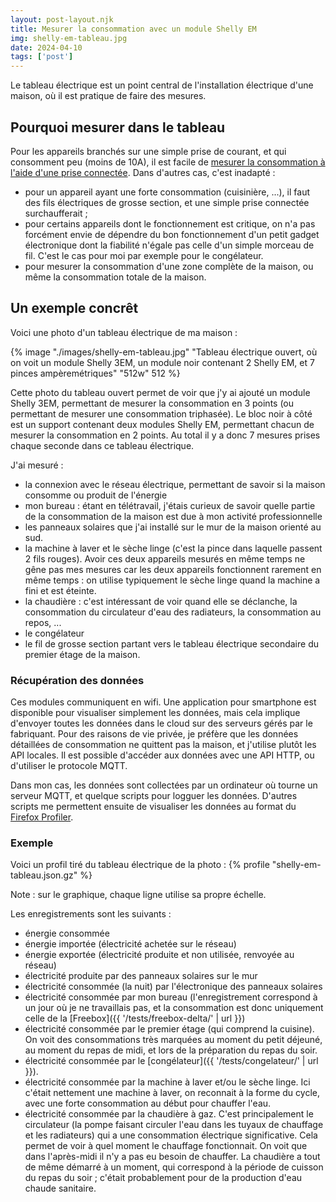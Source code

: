 ```yaml
---
layout: post-layout.njk 
title: Mesurer la consommation avec un module Shelly EM
img: shelly-em-tableau.jpg
date: 2024-04-10
tags: ['post']
---
```


Le tableau électrique est un point central de l'installation électrique d'une maison, où il est pratique de faire des mesures.
<!-- excerpt -->

## Pourquoi mesurer dans le tableau

Pour les appareils branchés sur une simple prise de courant, et qui consomment peu (moins de 10A), il est facile de [mesurer la consommation à l'aide d'une prise connectée](../mesurer-la-consommation-avec-shelly-plus-plug-s). Dans d'autres cas, c'est inadapté :
- pour un appareil ayant une forte consommation (cuisinière, ...), il faut des fils électriques de grosse section, et une simple prise connectée surchaufferait ;
- pour certains appareils dont le fonctionnement est critique, on n'a pas forcément envie de dépendre du bon fonctionnement d'un petit gadget électronique dont la fiabilité n'égale pas celle d'un simple morceau de fil. C'est le cas pour moi par exemple pour le congélateur.
- pour mesurer la consommation d'une zone complète de la maison, ou même la consommation totale de la maison.

## Un exemple concrêt

Voici une photo d'un tableau électrique de ma maison :

{% image "./images/shelly-em-tableau.jpg" "Tableau électrique ouvert, où on voit un module Shelly 3EM, un module noir contenant 2 Shelly EM, et 7 pinces ampèremétriques" "512w" 512 %}

Cette photo du tableau ouvert permet de voir que j'y ai ajouté un module Shelly 3EM, permettant de mesurer la consommation en 3 points (ou permettant de mesurer une consommation triphasée). Le bloc noir à côté est un support contenant deux modules Shelly EM, permettant chacun de mesurer la consommation en 2 points. Au total il y a donc 7 mesures prises chaque seconde dans ce tableau électrique.

J'ai mesuré :
- la connexion avec le réseau électrique, permettant de savoir si la maison consomme ou produit de l'énergie
- mon bureau : étant en télétravail, j'étais curieux de savoir quelle partie de la consommation de la maison est due à mon activité professionnelle
- les panneaux solaires que j'ai installé sur le mur de la maison orienté au sud.
- la machine à laver et le sèche linge (c'est la pince dans laquelle passent 2 fils rouges). Avoir ces deux appareils mesurés en même temps ne gêne pas mes mesures car les deux appareils fonctionnent rarement en même temps : on utilise typiquement le sèche linge quand la machine a fini et est éteinte.
- la chaudière : c'est intéressant de voir quand elle se déclanche, la consommation du circulateur d'eau des radiateurs, la consommation au repos, ...
- le congélateur
- le fil de grosse section partant vers le tableau électrique secondaire du premier étage de la maison.

### Récupération des données

Ces modules communiquent en wifi. Une application pour smartphone est disponible pour visualiser simplement les données, mais cela implique d'envoyer toutes les données dans le cloud sur des serveurs gérés par le fabriquant. Pour des raisons de vie privée, je préfère que les données détaillées de consommation ne quittent pas la maison, et j'utilise plutôt les API locales. Il est possible d'accéder aux données avec une API HTTP, ou d'utiliser le protocole MQTT.

Dans mon cas, les données sont collectées par un ordinateur où tourne un serveur MQTT, et quelque scripts pour logguer les données. D'autres scripts me permettent ensuite de visualiser les données au format du [Firefox Profiler](https://profiler.firefox.com).

### Exemple

Voici un profil tiré du tableau électrique de la photo :
{% profile "shelly-em-tableau.json.gz" %}

Note : sur le graphique, chaque ligne utilise sa propre échelle.

Les enregistrements sont les suivants :
- énergie consommée
- énergie importée (électricité achetée sur le réseau)
- énergie exportée (électricité produite et non utilisée, renvoyée au réseau)
- électricité produite par des panneaux solaires sur le mur
- électricité consommée (la nuit) par l'électronique des panneaux solaires
- électricité consommée par mon bureau (l'enregistrement correspond à un jour où je ne travaillais pas, et la consommation est donc uniquement celle de la [Freebox]({{ '/tests/freebox-delta/' | url }})
- électricité consommée par le premier étage (qui comprend la cuisine). On voit des consommations très marquées au moment du petit déjeuné, au moment du repas de midi, et lors de la préparation du repas du soir.
- électricité consommée par le [congélateur]({{ '/tests/congelateur/' | url }}).
- électricité consommée par la machine à laver et/ou le sèche linge. Ici c'était nettement une machine à laver, on reconnait à la forme du cycle, avec une forte consommation au début pour chauffer l'eau.
- électricité consommée par la chaudière à gaz. C'est principalement le circulateur (la pompe faisant circuler l'eau dans les tuyaux de chauffage et les radiateurs) qui a une consommation électrique significative. Cela permet de voir à quel moment le chauffage fonctionnait. On voit que dans l'après-midi il n'y a pas eu besoin de chauffer. La chaudière a tout de même démarré à un moment, qui correspond à la période de cuisson du repas du soir ; c'était probablement pour de la production d'eau chaude sanitaire.
